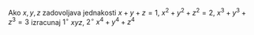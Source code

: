 Ako $x, y, z$ zadovoljava jednakosti $x + y + z = 1$, $x^2 + y^2 + z^2 = 2$, $x^3 + y^3 + z^3 = 3$ izracunaj $1^{\circ}$ $xyz$, $2^{\circ}$ $x^4 + y^4 + z^4$